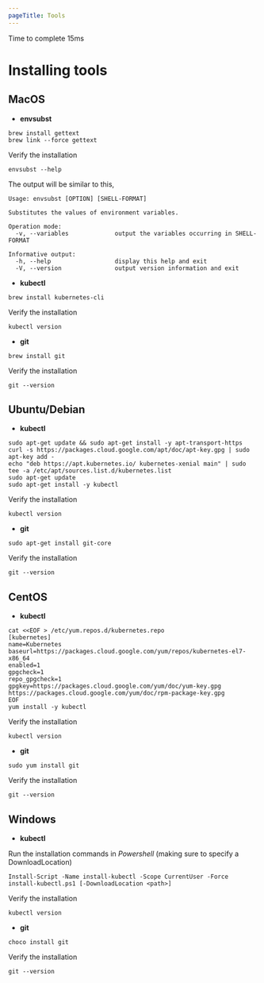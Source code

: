 ```yaml
---
pageTitle: Tools
---
```


<md-icon class="fa fa-clock-o fa-lg" aria-hidden="true"></md-icon> Time to complete 15ms


# <a name="set_tools">Installing tools


## MacOS

- **envsubst**

```
brew install gettext
brew link --force gettext
```

Verify the installation

`envsubst --help`

<i class="fa fa-spinner fa-pulse fa-fw"></i>
The output will be similar to this,
```
Usage: envsubst [OPTION] [SHELL-FORMAT]

Substitutes the values of environment variables.

Operation mode:
  -v, --variables             output the variables occurring in SHELL-FORMAT

Informative output:
  -h, --help                  display this help and exit
  -V, --version               output version information and exit
```

- **kubectl**
```
brew install kubernetes-cli
```

Verify the installation

`kubectl version`

- **git**
```
brew install git
```

Verify the installation

`git --version`


## Ubuntu/Debian

- **kubectl**
```
sudo apt-get update && sudo apt-get install -y apt-transport-https
curl -s https://packages.cloud.google.com/apt/doc/apt-key.gpg | sudo apt-key add -
echo "deb https://apt.kubernetes.io/ kubernetes-xenial main" | sudo tee -a /etc/apt/sources.list.d/kubernetes.list
sudo apt-get update
sudo apt-get install -y kubectl
```

Verify the installation

`kubectl version`

- **git**
```
sudo apt-get install git-core
```

Verify the installation

`git --version`


## CentOS

- **kubectl**
```
cat <<EOF > /etc/yum.repos.d/kubernetes.repo
[kubernetes]
name=Kubernetes
baseurl=https://packages.cloud.google.com/yum/repos/kubernetes-el7-x86_64
enabled=1
gpgcheck=1
repo_gpgcheck=1
gpgkey=https://packages.cloud.google.com/yum/doc/yum-key.gpg https://packages.cloud.google.com/yum/doc/rpm-package-key.gpg
EOF
yum install -y kubectl
```

Verify the installation

`kubectl version`

- **git**
```
sudo yum install git
```

Verify the installation

`git --version`


## Windows

- **kubectl**

Run the installation commands in _Powershell_ (making sure to specify a DownloadLocation)
```
Install-Script -Name install-kubectl -Scope CurrentUser -Force
install-kubectl.ps1 [-DownloadLocation <path>]
```

Verify the installation

`kubectl version`

- **git**
```
choco install git
```

Verify the installation

`git --version`





